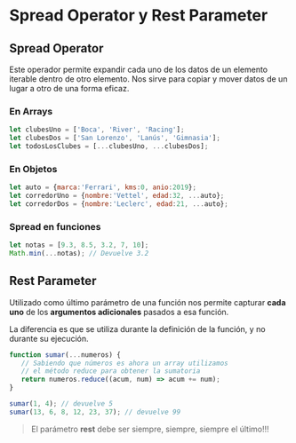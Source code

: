 # Spread Operator y Rest Parameter

## Spread Operator 
Este operador permite expandir cada uno de los datos de un elemento iterable dentro de otro elemento.
Nos sirve para copiar y mover datos de un lugar a otro de una forma eficaz.

### En Arrays
```js
let clubesUno = ['Boca', 'River', 'Racing'];
let clubesDos = ['San Lorenzo', 'Lanús', 'Gimnasia'];
let todosLosClubes = [...clubesUno, ...clubesDos];
```

### En Objetos
```js
let auto = {marca:'Ferrari', kms:0, anio:2019};
let corredorUno = {nombre:'Vettel', edad:32, ...auto};
let corredorDos = {nombre:'Leclerc', edad:21, ...auto};
```

### Spread en funciones
```js
let notas = [9.3, 8.5, 3.2, 7, 10];
Math.min(...notas); // Devuelve 3.2
```
## Rest Parameter

Utilizado como último parámetro de una función nos permite capturar **cada uno** de los **argumentos adicionales** pasados a esa función.

La diferencia es que se utiliza durante la definición de la función, y no durante su ejecución.

```js
function sumar(...numeros) {
   // Sabiendo que números es ahora un array utilizamos
   // el método reduce para obtener la sumatoria
   return numeros.reduce((acum, num) => acum += num);
}

sumar(1, 4); // devuelve 5
sumar(13, 6, 8, 12, 23, 37); // devuelve 99

```

> El parámetro **rest** debe ser siempre, siempre, siempre el último!!!
